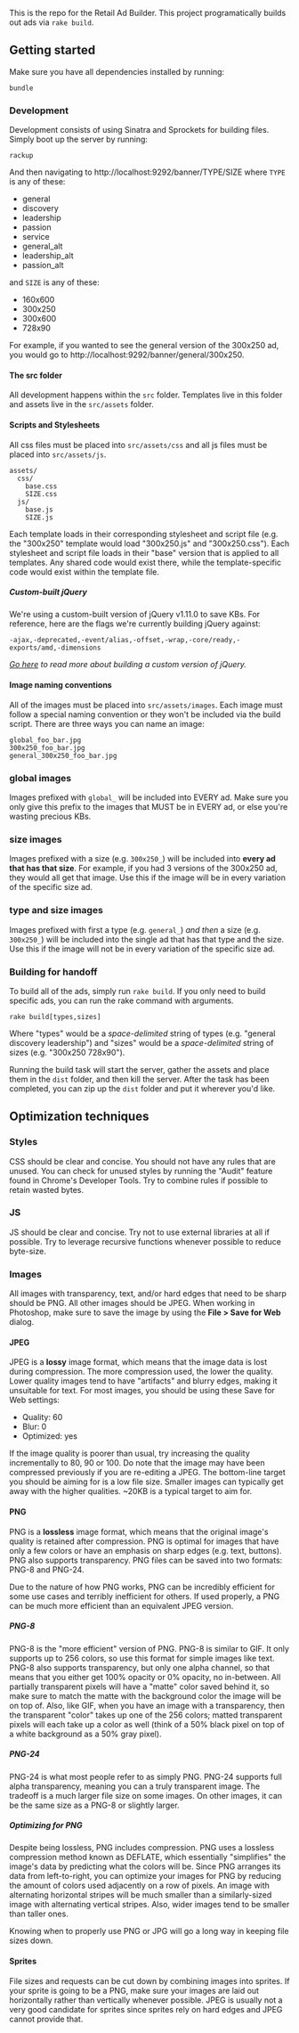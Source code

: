 This is the repo for the Retail Ad Builder. This project programatically builds out ads via `rake build`.

## Getting started

Make sure you have all dependencies installed by running:

    bundle

### Development

Development consists of using Sinatra and Sprockets for building files. Simply boot up the server by running:

    rackup

And then navigating to http://localhost:9292/banner/TYPE/SIZE where `TYPE` is any of these:

* general
* discovery
* leadership
* passion
* service
* general_alt
* leadership_alt
* passion_alt

and `SIZE` is any of these:

* 160x600
* 300x250
* 300x600
* 728x90

For example, if you wanted to see the general version of the 300x250 ad, you would go to http://localhost:9292/banner/general/300x250.

#### The src folder

All development happens within the `src` folder. Templates live in this folder and assets live in the `src/assets` folder.

#### Scripts and Stylesheets

All css files must be placed into `src/assets/css` and all js files must be placed into `src/assets/js`.

    assets/
      css/
        base.css
        SIZE.css
      js/
        base.js
        SIZE.js

Each template loads in their corresponding stylesheet and script file (e.g. the "300x250" template would load "300x250.js" and "300x250.css"). Each stylesheet and script file loads in their "base" version that is applied to all templates. Any shared code would exist there, while the template-specific code would exist within the template file.

##### Custom-built jQuery

We're using a custom-built version of jQuery v1.11.0 to save KBs. For reference, here are the flags we're currently building jQuery against:

    -ajax,-deprecated,-event/alias,-offset,-wrap,-core/ready,-exports/amd,-dimensions

_[Go here](https://github.com/jquery/jquery#how-to-build-your-own-jquery) to read more about building a custom version of jQuery._

#### Image naming conventions

All of the images must be placed into `src/assets/images`. Each image must follow a special naming convention or they won't be included via the build script. There are three ways you can name an image:

    global_foo_bar.jpg
    300x250_foo_bar.jpg
    general_300x250_foo_bar.jpg

### global images

Images prefixed with `global_` will be included into EVERY ad. Make sure you only give this prefix to the images that MUST be in EVERY ad, or else you're wasting precious KBs.

### size images

Images prefixed with a size (e.g. `300x250_`) will be included into **every ad that has that size**. For example, if you had 3 versions of the 300x250 ad, they would all get that image. Use this if the image will be in every variation of the specific size ad.

### type and size images

Images prefixed with first a type (e.g. `general_`) _and then_ a size (e.g. `300x250_`) will be included into the single ad that has that type and the size. Use this if the image will not be in every variation of the specific size ad.


### Building for handoff

To build all of the ads, simply run `rake build`. If you only need to build specific ads, you can run the rake command with arguments.

    rake build[types,sizes]

Where "types" would be a _space-delimited_ string of types (e.g. "general discovery leadership") and "sizes" would be a _space-delimited_ string of sizes (e.g. "300x250 728x90").

Running the build task will start the server, gather the assets and place them in the `dist` folder, and then kill the server. After the task has been completed, you can zip up the `dist` folder and put it wherever you'd like.

## Optimization techniques

### Styles

CSS should be clear and concise. You should not have any rules that are unused. You can check for unused styles by running the "Audit" feature found in Chrome's Developer Tools. Try to combine rules if possible to retain wasted bytes.

### JS

JS should be clear and concise. Try not to use external libraries at all if possible. Try to leverage recursive functions whenever possible to reduce byte-size.

### Images

All images with transparency, text, and/or hard edges that need to be sharp should be PNG. All other images should be JPEG. When working in Photoshop, make sure to save the image by using the **File > Save for Web** dialog.

#### JPEG

JPEG is a **lossy** image format, which means that the image data is lost during compression. The more compression used, the lower the quality. Lower quality images tend to have "artifacts" and blurry edges, making it unsuitable for text. For most images, you should be using these Save for Web settings:

* Quality: 60
* Blur: 0
* Optimized: yes

If the image quality is poorer than usual, try increasing the quality incrementally to 80, 90 or 100. Do note that the image may have been compressed previously if you are re-editing a JPEG. The bottom-line target you should be aiming for is a low file size. Smaller images can typically get away with the higher qualities. ~20KB is a typical target to aim for.

#### PNG

PNG is a **lossless** image format, which means that the original image's quality is retained after compression. PNG is optimal for images that have only a few colors or have an emphasis on sharp edges (e.g. text, buttons). PNG also supports transparency. PNG files can be saved into two formats: PNG-8 and PNG-24.

Due to the nature of how PNG works, PNG can be incredibly efficient for some use cases and terribly inefficient for others. If used properly, a PNG can be much more efficient than an equivalent JPEG version.

##### PNG-8

PNG-8 is the "more efficient" version of PNG. PNG-8 is similar to GIF. It only supports up to 256 colors, so use this format for simple images like text. PNG-8 also supports transparency, but only one alpha channel, so that means that you either get 100% opacity or 0% opacity, no in-between. All partially transparent pixels will have a "matte" color saved behind it, so make sure to match the matte with the background color the image will be on top of. Also, like GIF, when you have an image with a transparency, then the transparent "color" takes up one of the 256 colors; matted transparent pixels will each take up a color as well (think of a 50% black pixel on top of a white background as a 50% gray pixel).

##### PNG-24

PNG-24 is what most people refer to as simply PNG. PNG-24 supports full alpha transparency, meaning you can a truly transparent image. The tradeoff is a much larger file size on some images. On other images, it can be the same size as a PNG-8 or slightly larger.

##### Optimizing for PNG

Despite being lossless, PNG includes compression. PNG uses a lossless compression method known as DEFLATE, which essentially "simplifies" the image's data by predicting what the colors will be. Since PNG arranges its data from left-to-right, you can optimize your images for PNG by reducing the amount of colors used adjacently on a row of pixels. An image with alternating horizontal stripes will be much smaller than a similarly-sized image with alternating vertical stripes. Also, wider images tend to be smaller than taller ones.

Knowing when to properly use PNG or JPG will go a long way in keeping file sizes down.

#### Sprites

File sizes and requests can be cut down by combining images into sprites. If your sprite is going to be a PNG, make sure your images are laid out horizontally rather than vertically whenever possible. JPEG is usually not a very good candidate for sprites since sprites rely on hard edges and JPEG cannot provide that.
